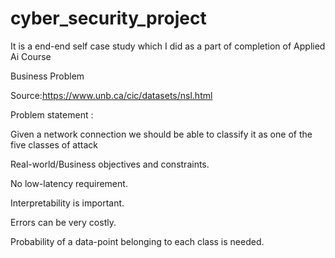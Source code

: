 # cyber_security_project
It is a end-end self case study which I did as a part of completion of Applied Ai Course 


Business Problem

Source:https://www.unb.ca/cic/datasets/nsl.html

Problem statement : 

Given a network connection we should be able to classify it as one of the five classes of attack

Real-world/Business objectives and constraints.

No low-latency requirement.

Interpretability is important.

Errors can be very costly.

Probability of a data-point belonging to each class is needed.

